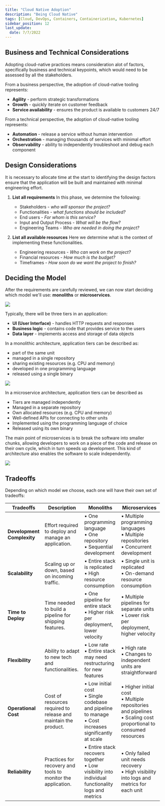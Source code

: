 ```yaml
---
title: "Cloud Native Adoption"
description: "Being Cloud Native"
tags: [Cloud, DevOps, Containers, Containerization, Kubernetes]
sidebar_position: 12
last_update:
  date: 7/7/2022
---
```



## Business and Technical Considerations

Adopting cloud-native practices means consideration alot of factors, specifically business and technical keypoints, which would need to be assessed by all the stakeholders.

From a business perspective, the adoption of cloud-native tooling represents:

- **Agility** - perform strategic transformations
- **Growth** - quickly iterate on customer feedback
- **Service availability** - ensures the product is available to customers 24/7

From a technical perspective, the adoption of cloud-native tooling represents:

- **Automation** - release a service without human intervention
- **Orchestration** - managing thousands of services with minimal effort
- **Observability** - ability to independently troubleshoot and debug each component


## Design Considerations

It is necessary to allocate time at the start to identifying the design factors ensure that the application will be built and maintained with minimal engineering effort.

1. **List all requirements**
    In this phase, we determine the following:
    - Stakeholders - *who will sponsor the project?*
    - Functionalities - *what functions should be included?*
    - End users - *For whom is this service?*
    - Input and Output Process - *What will be the flow?*
    - Engineering Teams - *Who are needed in doing the project?*


2. **List all available resources**
    Here we determine what is the context of implementing these functionalities.
    - Engineering resources - *Who can work on the project?*
    - Financial resources - *How much is the budget?*
    - Timeframes - *How soon do we want the project to finish?*


## Deciding the Model

After the requirements are carefully reviewed, we can now start deciding which model we'll use: **monoliths** or **microservices**.


<div class='img-center'>

![](/img/docs/udacity-suse-2-monoliths-micro.png)

</div>

Typically, there will be three tiers in an application:

<!-- ![](../../Images/udacity-suse-2-apptier.png) -->

- **UI (User Interface)** - handles HTTP requests and responses
- **Business logic** - contains code that provides service to the users
- **Data layer** - implements access and storage of data objects

In a monolithic architecture, application tiers can be described as:

- part of the same unit
- managed in a single repository
- sharing existing resources (e.g. CPU and memory)
- developed in one programming language
- released using a single binary
 

<div class='img-center'>

![](/img/docs/all-things-docker-k8s-monolith-vs-microservice.png)

</div>

In a microservice architecture, application tiers can be described as

- Tiers are managed independently
- Managed in a separate repository
- Own allocated resources (e.g. CPU and memory)
- Well-defined APIs for connecting to other units
- Implemented using the programming language of choice
- Released using its own binary
  
The main point of microservices is to break the software into smaller chunks, allowing developers to work on a piece of the code and release on their own cycle, which in turn speeds up development. This kind of architecture also enables the software to scale independently.

<div class='img-center'>

![](/img/docs/all-things-docker-k8s-microservice-booking-application.png)

</div>


## Tradeoffs

Depending on which model we choose, each one will have their own set of tradeoffs:

| Tradeoffs               | Description                                                                                  | Monoliths                                                                                                                               | Microservices                                                                                                                          |
|-------------------------|----------------------------------------------------------------------------------------------|-----------------------------------------------------------------------------------------------------------------------------------------|----------------------------------------------------------------------------------------------------------------------------------------|
| **Development Complexity** | Effort required to deploy and manage an application.                                      | ▪️ One programming language  <br /> ▪️ One repository <br /> ▪️ Sequential development                                                     | ▪️ Multiple programming languages <br /> ▪️ Multiple repositories <br /> ▪️ Concurrent development                                           |
| **Scalability**         | Scaling up or down, based on incoming traffic.                                               | ▪️ Entire stack is replicated <br /> ▪️ High resource consumption                                                                         | ▪️ Single unit is replicated <br /> ▪️ On-demand resource consumption                                                                     |
| **Time to Deploy**      | Time needed to build a pipeline for shipping features.                                       | ▪️ One pipeline for entire stack <br /> ▪️ Higher risk per deployment, lower velocity                                                     | ▪️ Multiple pipelines for separate units <br /> ▪️ Lower risk per deployment, higher velocity                                             |
| **Flexibility**         | Ability to adapt to new tech and functionalities.                                            | ▪️ Low rate <br /> ▪️ Entire stack may need restructuring for new features                                                                | ▪️ High rate <br /> ▪️ Changes to independent units are straightforward                                                                   |
| **Operational Cost**    | Cost of resources required to release and maintain the product.                              | ▪️ Low initial cost <br /> ▪️ Single codebase and pipeline to manage <br /> ▪️ Cost increases significantly at scale                       | ▪️ Higher initial cost <br /> ▪️ Multiple repositories and pipelines <br /> ▪️ Scaling cost proportional to consumed resources               |
| **Reliability**         | Practices for recovery and tools to monitor the application.                                 | ▪️ Entire stack recovers together <br /> ▪️ Low visibility into individual functionality logs and metrics                                 | ▪️ Only failed unit needs recovery <br /> ▪️ High visibility into logs and metrics for each unit                                          |
